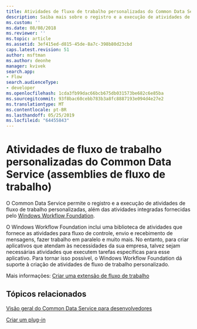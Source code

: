 ```yaml
---
title: Atividades de fluxo de trabalho personalizadas do Common Data Service (assemblies de fluxo de trabalho) | MicrosoftDocs
description: Saiba mais sobre o registro e a execução de atividades de fluxo de trabalho personalizadas do Common Data Service, além de atividades integradas fornecidas pelo Windows Workflow Foundation.
ms.custom: ''
ms.date: 08/08/2018
ms.reviewer: ''
ms.topic: article
ms.assetid: 3ef415ed-d815-45de-8a7c-398b80d23cbd
caps.latest.revision: 51
author: msftman
ms.author: deonhe
manager: kvivek
search.app:
- Flow
search.audienceType:
- developer
ms.openlocfilehash: 1cda3fb99dac66bcb675db031573be682c6e85ba
ms.sourcegitcommit: 93f8bac60cebb783b3a8fc8887193e094d4e27e2
ms.translationtype: MT
ms.contentlocale: pt-BR
ms.lasthandoff: 05/25/2019
ms.locfileid: "64455843"
---
```

# <a name="custom-common-data-service-workflow-activities-workflow-assemblies"></a>Atividades de fluxo de trabalho personalizadas do Common Data Service (assemblies de fluxo de trabalho)

O Common Data Service permite o registro e a execução de atividades de fluxo de trabalho personalizadas, além das atividades integradas fornecidas pelo [Windows Workflow Foundation](https://docs.microsoft.com/dotnet/framework/windows-workflow-foundation/). 

O Windows Workflow Foundation inclui uma biblioteca de atividades que fornece as atividades para fluxo de controle, envio e recebimento de mensagens, fazer trabalho em paralelo e muito mais. No entanto, para criar aplicativos que atendam às necessidades da sua empresa, talvez sejam necessárias atividades que executem tarefas específicas para esse aplicativo. Para tornar isso possível, o Windows Workflow Foundation dá suporte à criação de atividades de fluxo de trabalho personalizado.

Mais informações: [Criar uma extensão de fluxo de trabalho](/powerapps/developer/common-data-service/apply-business-logic-with-code) 
  
## <a name="related-topics"></a>Tópicos relacionados

[Visão geral do Common Data Service para desenvolvedores](/powerapps/developer/common-data-service/overview)
  
[Criar um plug-in](/powerapps/developer/common-data-service/apply-business-logic-with-code#create-a-plug-in) 
  

